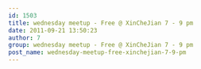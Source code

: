 ```yaml
---
id: 1503
title: wednesday meetup - Free @ XinCheJian 7 - 9 pm
date: 2011-09-21 13:50:23
author: 7
group: wednesday meetup - Free @ XinCheJian 7 - 9 pm
post_name: wednesday-meetup-free-xinchejian-7-9-pm
---
```


